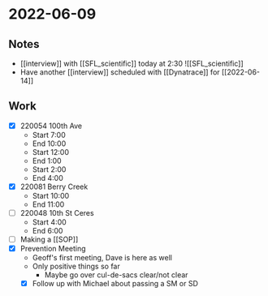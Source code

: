 # 2022-06-09
## Notes
- [[interview]] with [[SFL_scientific]] today at 2:30
	![[SFL_scientific]]
- Have another [[interview]] scheduled with [[Dynatrace]] for [[2022-06-14]]
## Work
- [x] 220054 100th Ave
	- Start 7:00
	- End 10:00
	- Start 12:00
	- End 1:00
	- Start 2:00
	- End 4:00
- [x] 220081 Berry Creek
	- Start 10:00
	- End 11:00
- [ ] 220048 10th St Ceres
	- Start 4:00
	- End 6:00
- [ ] Making a [[SOP]]
- [x] Prevention Meeting
	- Geoff's first meeting, Dave is here as well
	- Only positive things so far
		- Maybe go over cul-de-sacs clear/not clear
	- [x] Follow up with Michael about passing a SM or SD